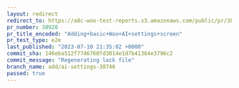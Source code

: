 ```yaml
---
layout: redirect
redirect_to: https://a8c-woo-test-reports.s3.amazonaws.com/public/pr/38920/e2e/index.html
pr_number: 38920
pr_title_encoded: "Adding+basic+Woo+AI+settings+screen"
pr_test_type: e2e
last_published: "2023-07-10 21:35:02 +0000"
commit_sha: 146eba512f7746760fd3014e1d7b41364e3796c2
commit_message: "Regenerating lock file"
branch_name: add/ai-settings-38746
passed: true
---
```

